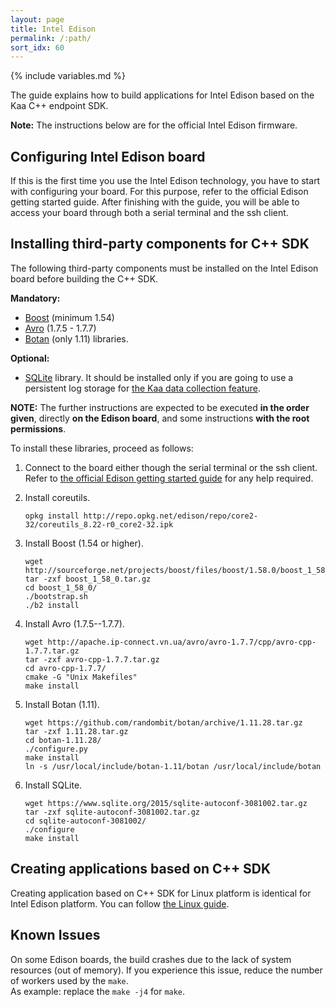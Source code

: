 ```yaml
---
layout: page
title: Intel Edison
permalink: /:path/
sort_idx: 60
---
```

{% include variables.md %}

The guide explains how to build applications for Intel Edison based on the Kaa C++ endpoint SDK.

**Note:** The instructions below are for the official Intel Edison firmware.

## Configuring Intel Edison board

If this is the first time you use the Intel Edison technology, you have to start with configuring your board.
For this purpose, refer to the official Edison getting started guide.
After finishing with the guide, you will be able to access your board through both a serial terminal and the ssh client.

## Installing third-party components for C++ SDK

The following third-party components must be installed on the Intel Edison board before building the C++ SDK.

**Mandatory:**

- [Boost](http://www.boost.org/) (minimum 1.54)
- [Avro](http://avro.apache.org/) (1.7.5 - 1.7.7)
- [Botan](https://botan.randombit.net/) (only 1.11) libraries.

**Optional:**

- [SQLite](https://www.sqlite.org/) library. It should be installed only if you are going to use a persistent log storage for [the Kaa data collection feature]({{root_url}}Programming-guide/Key-platform-features/Data-collection).

**NOTE:** The further instructions are expected to be executed **in the order given**, directly **on the Edison board**, and some instructions **with the root permissions**.

To install these libraries, proceed as follows:

1. Connect to the board either though the serial terminal or the ssh client.
Refer to [the official Edison getting started guide](https://software.intel.com/en-us/intel-edison-board-getting-started-guide) for any help required.

2. Install coreutils.

   ```
   opkg install http://repo.opkg.net/edison/repo/core2-32/coreutils_8.22-r0_core2-32.ipk
   ```

3. Install Boost (1.54 or higher).

   ```
   wget http://sourceforge.net/projects/boost/files/boost/1.58.0/boost_1_58_0.tar.gz
   tar -zxf boost_1_58_0.tar.gz
   cd boost_1_58_0/
   ./bootstrap.sh
   ./b2 install
   ```

4. Install Avro (1.7.5--1.7.7).

   ```
   wget http://apache.ip-connect.vn.ua/avro/avro-1.7.7/cpp/avro-cpp-1.7.7.tar.gz
   tar -zxf avro-cpp-1.7.7.tar.gz
   cd avro-cpp-1.7.7/
   cmake -G "Unix Makefiles"
   make install
   ```

5. Install Botan (1.11).

   ```
   wget https://github.com/randombit/botan/archive/1.11.28.tar.gz
   tar -zxf 1.11.28.tar.gz
   cd botan-1.11.28/
   ./configure.py
   make install
   ln -s /usr/local/include/botan-1.11/botan /usr/local/include/botan
   ```

6. Install SQLite.

   ```
   wget https://www.sqlite.org/2015/sqlite-autoconf-3081002.tar.gz
   tar -zxf sqlite-autoconf-3081002.tar.gz
   cd sqlite-autoconf-3081002/
   ./configure
   make install
   ```

## Creating applications based on C++ SDK

Creating application based on C++ SDK for Linux platform is identical for Intel Edison platform.
You can follow [the Linux guide]({{root_url}}Programming-guide/Using-Kaa-endpoint-SDKs/C++/SDK-Linux#quick-way-to-build-sdk).

## Known Issues

On some Edison boards, the build crashes due to the lack of system resources (out of memory).
If you experience this issue, reduce the number of workers used by the `make`.  
As example: replace the `make -j4` for `make`.
